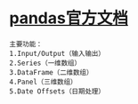 # [pandas官方文档](https://pandas.pydata.org/pandas-docs/stable/reference/index.html)

```
主要功能：
1.Input/Output（输入输出）
2.Series（一维数组）
3.DataFrame（二维数组）
4.Panel（三维数组）
5.Date Offsets（日期处理）
```

